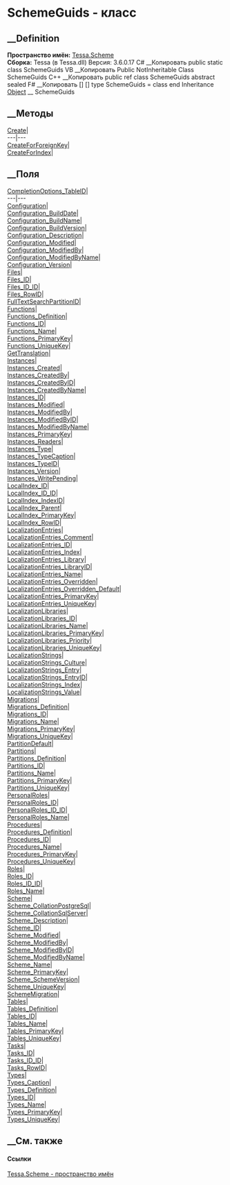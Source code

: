 # SchemeGuids - класс
##  __Definition
 **Пространство имён:** [Tessa.Scheme](N_Tessa_Scheme.htm)  
 **Сборка:** Tessa (в Tessa.dll) Версия: 3.6.0.17
C# __Копировать
     public static class SchemeGuids
VB __Копировать
     Public NotInheritable Class SchemeGuids
C++ __Копировать
     public ref class SchemeGuids abstract sealed
F# __Копировать
     [<AbstractClassAttribute>]
    [<SealedAttribute>]
    type SchemeGuids = class end
Inheritance
    [Object](https://learn.microsoft.com/dotnet/api/system.object) __ SchemeGuids
##  __Методы
[Create](M_Tessa_Scheme_SchemeGuids_Create.htm)|  
---|---  
[CreateForForeignKey](M_Tessa_Scheme_SchemeGuids_CreateForForeignKey.htm)|  
[CreateForIndex](M_Tessa_Scheme_SchemeGuids_CreateForIndex.htm)|  
## __Поля
[CompletionOptions_TableID](F_Tessa_Scheme_SchemeGuids_CompletionOptions_TableID.htm)|  
---|---  
[Configuration](F_Tessa_Scheme_SchemeGuids_Configuration.htm)|  
[Configuration_BuildDate](F_Tessa_Scheme_SchemeGuids_Configuration_BuildDate.htm)|  
[Configuration_BuildName](F_Tessa_Scheme_SchemeGuids_Configuration_BuildName.htm)|  
[Configuration_BuildVersion](F_Tessa_Scheme_SchemeGuids_Configuration_BuildVersion.htm)|  
[Configuration_Description](F_Tessa_Scheme_SchemeGuids_Configuration_Description.htm)|  
[Configuration_Modified](F_Tessa_Scheme_SchemeGuids_Configuration_Modified.htm)|  
[Configuration_ModifiedBy](F_Tessa_Scheme_SchemeGuids_Configuration_ModifiedBy.htm)|  
[Configuration_ModifiedByName](F_Tessa_Scheme_SchemeGuids_Configuration_ModifiedByName.htm)|  
[Configuration_Version](F_Tessa_Scheme_SchemeGuids_Configuration_Version.htm)|  
[Files](F_Tessa_Scheme_SchemeGuids_Files.htm)|  
[Files_ID](F_Tessa_Scheme_SchemeGuids_Files_ID.htm)|  
[Files_ID_ID](F_Tessa_Scheme_SchemeGuids_Files_ID_ID.htm)|  
[Files_RowID](F_Tessa_Scheme_SchemeGuids_Files_RowID.htm)|  
[FullTextSearchPartitionID](F_Tessa_Scheme_SchemeGuids_FullTextSearchPartitionID.htm)|  
[Functions](F_Tessa_Scheme_SchemeGuids_Functions.htm)|  
[Functions_Definition](F_Tessa_Scheme_SchemeGuids_Functions_Definition.htm)|  
[Functions_ID](F_Tessa_Scheme_SchemeGuids_Functions_ID.htm)|  
[Functions_Name](F_Tessa_Scheme_SchemeGuids_Functions_Name.htm)|  
[Functions_PrimaryKey](F_Tessa_Scheme_SchemeGuids_Functions_PrimaryKey.htm)|  
[Functions_UniqueKey](F_Tessa_Scheme_SchemeGuids_Functions_UniqueKey.htm)|  
[GetTranslation](F_Tessa_Scheme_SchemeGuids_GetTranslation.htm)|  
[Instances](F_Tessa_Scheme_SchemeGuids_Instances.htm)|  
[Instances_Created](F_Tessa_Scheme_SchemeGuids_Instances_Created.htm)|  
[Instances_CreatedBy](F_Tessa_Scheme_SchemeGuids_Instances_CreatedBy.htm)|  
[Instances_CreatedByID](F_Tessa_Scheme_SchemeGuids_Instances_CreatedByID.htm)|  
[Instances_CreatedByName](F_Tessa_Scheme_SchemeGuids_Instances_CreatedByName.htm)|  
[Instances_ID](F_Tessa_Scheme_SchemeGuids_Instances_ID.htm)|  
[Instances_Modified](F_Tessa_Scheme_SchemeGuids_Instances_Modified.htm)|  
[Instances_ModifiedBy](F_Tessa_Scheme_SchemeGuids_Instances_ModifiedBy.htm)|  
[Instances_ModifiedByID](F_Tessa_Scheme_SchemeGuids_Instances_ModifiedByID.htm)|  
[Instances_ModifiedByName](F_Tessa_Scheme_SchemeGuids_Instances_ModifiedByName.htm)|  
[Instances_PrimaryKey](F_Tessa_Scheme_SchemeGuids_Instances_PrimaryKey.htm)|  
[Instances_Readers](F_Tessa_Scheme_SchemeGuids_Instances_Readers.htm)|  
[Instances_Type](F_Tessa_Scheme_SchemeGuids_Instances_Type.htm)|  
[Instances_TypeCaption](F_Tessa_Scheme_SchemeGuids_Instances_TypeCaption.htm)|  
[Instances_TypeID](F_Tessa_Scheme_SchemeGuids_Instances_TypeID.htm)|  
[Instances_Version](F_Tessa_Scheme_SchemeGuids_Instances_Version.htm)|  
[Instances_WritePending](F_Tessa_Scheme_SchemeGuids_Instances_WritePending.htm)|  
[LocalIndex_ID](F_Tessa_Scheme_SchemeGuids_LocalIndex_ID.htm)|  
[LocalIndex_ID_ID](F_Tessa_Scheme_SchemeGuids_LocalIndex_ID_ID.htm)|  
[LocalIndex_IndexID](F_Tessa_Scheme_SchemeGuids_LocalIndex_IndexID.htm)|  
[LocalIndex_Parent](F_Tessa_Scheme_SchemeGuids_LocalIndex_Parent.htm)|  
[LocalIndex_PrimaryKey](F_Tessa_Scheme_SchemeGuids_LocalIndex_PrimaryKey.htm)|  
[LocalIndex_RowID](F_Tessa_Scheme_SchemeGuids_LocalIndex_RowID.htm)|  
[LocalizationEntries](F_Tessa_Scheme_SchemeGuids_LocalizationEntries.htm)|  
[LocalizationEntries_Comment](F_Tessa_Scheme_SchemeGuids_LocalizationEntries_Comment.htm)|  
[LocalizationEntries_ID](F_Tessa_Scheme_SchemeGuids_LocalizationEntries_ID.htm)|  
[LocalizationEntries_Index](F_Tessa_Scheme_SchemeGuids_LocalizationEntries_Index.htm)|  
[LocalizationEntries_Library](F_Tessa_Scheme_SchemeGuids_LocalizationEntries_Library.htm)|  
[LocalizationEntries_LibraryID](F_Tessa_Scheme_SchemeGuids_LocalizationEntries_LibraryID.htm)|  
[LocalizationEntries_Name](F_Tessa_Scheme_SchemeGuids_LocalizationEntries_Name.htm)|  
[LocalizationEntries_Overridden](F_Tessa_Scheme_SchemeGuids_LocalizationEntries_Overridden.htm)|  
[LocalizationEntries_Overridden_Default](F_Tessa_Scheme_SchemeGuids_LocalizationEntries_Overridden_Default.htm)|  
[LocalizationEntries_PrimaryKey](F_Tessa_Scheme_SchemeGuids_LocalizationEntries_PrimaryKey.htm)|  
[LocalizationEntries_UniqueKey](F_Tessa_Scheme_SchemeGuids_LocalizationEntries_UniqueKey.htm)|  
[LocalizationLibraries](F_Tessa_Scheme_SchemeGuids_LocalizationLibraries.htm)|  
[LocalizationLibraries_ID](F_Tessa_Scheme_SchemeGuids_LocalizationLibraries_ID.htm)|  
[LocalizationLibraries_Name](F_Tessa_Scheme_SchemeGuids_LocalizationLibraries_Name.htm)|  
[LocalizationLibraries_PrimaryKey](F_Tessa_Scheme_SchemeGuids_LocalizationLibraries_PrimaryKey.htm)|  
[LocalizationLibraries_Priority](F_Tessa_Scheme_SchemeGuids_LocalizationLibraries_Priority.htm)|  
[LocalizationLibraries_UniqueKey](F_Tessa_Scheme_SchemeGuids_LocalizationLibraries_UniqueKey.htm)|  
[LocalizationStrings](F_Tessa_Scheme_SchemeGuids_LocalizationStrings.htm)|  
[LocalizationStrings_Culture](F_Tessa_Scheme_SchemeGuids_LocalizationStrings_Culture.htm)|  
[LocalizationStrings_Entry](F_Tessa_Scheme_SchemeGuids_LocalizationStrings_Entry.htm)|  
[LocalizationStrings_EntryID](F_Tessa_Scheme_SchemeGuids_LocalizationStrings_EntryID.htm)|  
[LocalizationStrings_Index](F_Tessa_Scheme_SchemeGuids_LocalizationStrings_Index.htm)|  
[LocalizationStrings_Value](F_Tessa_Scheme_SchemeGuids_LocalizationStrings_Value.htm)|  
[Migrations](F_Tessa_Scheme_SchemeGuids_Migrations.htm)|  
[Migrations_Definition](F_Tessa_Scheme_SchemeGuids_Migrations_Definition.htm)|  
[Migrations_ID](F_Tessa_Scheme_SchemeGuids_Migrations_ID.htm)|  
[Migrations_Name](F_Tessa_Scheme_SchemeGuids_Migrations_Name.htm)|  
[Migrations_PrimaryKey](F_Tessa_Scheme_SchemeGuids_Migrations_PrimaryKey.htm)|  
[Migrations_UniqueKey](F_Tessa_Scheme_SchemeGuids_Migrations_UniqueKey.htm)|  
[PartitionDefault](F_Tessa_Scheme_SchemeGuids_PartitionDefault.htm)|  
[Partitions](F_Tessa_Scheme_SchemeGuids_Partitions.htm)|  
[Partitions_Definition](F_Tessa_Scheme_SchemeGuids_Partitions_Definition.htm)|  
[Partitions_ID](F_Tessa_Scheme_SchemeGuids_Partitions_ID.htm)|  
[Partitions_Name](F_Tessa_Scheme_SchemeGuids_Partitions_Name.htm)|  
[Partitions_PrimaryKey](F_Tessa_Scheme_SchemeGuids_Partitions_PrimaryKey.htm)|  
[Partitions_UniqueKey](F_Tessa_Scheme_SchemeGuids_Partitions_UniqueKey.htm)|  
[PersonalRoles](F_Tessa_Scheme_SchemeGuids_PersonalRoles.htm)|  
[PersonalRoles_ID](F_Tessa_Scheme_SchemeGuids_PersonalRoles_ID.htm)|  
[PersonalRoles_ID_ID](F_Tessa_Scheme_SchemeGuids_PersonalRoles_ID_ID.htm)|  
[PersonalRoles_Name](F_Tessa_Scheme_SchemeGuids_PersonalRoles_Name.htm)|  
[Procedures](F_Tessa_Scheme_SchemeGuids_Procedures.htm)|  
[Procedures_Definition](F_Tessa_Scheme_SchemeGuids_Procedures_Definition.htm)|  
[Procedures_ID](F_Tessa_Scheme_SchemeGuids_Procedures_ID.htm)|  
[Procedures_Name](F_Tessa_Scheme_SchemeGuids_Procedures_Name.htm)|  
[Procedures_PrimaryKey](F_Tessa_Scheme_SchemeGuids_Procedures_PrimaryKey.htm)|  
[Procedures_UniqueKey](F_Tessa_Scheme_SchemeGuids_Procedures_UniqueKey.htm)|  
[Roles](F_Tessa_Scheme_SchemeGuids_Roles.htm)|  
[Roles_ID](F_Tessa_Scheme_SchemeGuids_Roles_ID.htm)|  
[Roles_ID_ID](F_Tessa_Scheme_SchemeGuids_Roles_ID_ID.htm)|  
[Roles_Name](F_Tessa_Scheme_SchemeGuids_Roles_Name.htm)|  
[Scheme](F_Tessa_Scheme_SchemeGuids_Scheme.htm)|  
[Scheme_CollationPostgreSql](F_Tessa_Scheme_SchemeGuids_Scheme_CollationPostgreSql.htm)|  
[Scheme_CollationSqlServer](F_Tessa_Scheme_SchemeGuids_Scheme_CollationSqlServer.htm)|  
[Scheme_Description](F_Tessa_Scheme_SchemeGuids_Scheme_Description.htm)|  
[Scheme_ID](F_Tessa_Scheme_SchemeGuids_Scheme_ID.htm)|  
[Scheme_Modified](F_Tessa_Scheme_SchemeGuids_Scheme_Modified.htm)|  
[Scheme_ModifiedBy](F_Tessa_Scheme_SchemeGuids_Scheme_ModifiedBy.htm)|  
[Scheme_ModifiedByID](F_Tessa_Scheme_SchemeGuids_Scheme_ModifiedByID.htm)|  
[Scheme_ModifiedByName](F_Tessa_Scheme_SchemeGuids_Scheme_ModifiedByName.htm)|  
[Scheme_Name](F_Tessa_Scheme_SchemeGuids_Scheme_Name.htm)|  
[Scheme_PrimaryKey](F_Tessa_Scheme_SchemeGuids_Scheme_PrimaryKey.htm)|  
[Scheme_SchemeVersion](F_Tessa_Scheme_SchemeGuids_Scheme_SchemeVersion.htm)|  
[Scheme_UniqueKey](F_Tessa_Scheme_SchemeGuids_Scheme_UniqueKey.htm)|  
[SchemeMigration](F_Tessa_Scheme_SchemeGuids_SchemeMigration.htm)|  
[Tables](F_Tessa_Scheme_SchemeGuids_Tables.htm)|  
[Tables_Definition](F_Tessa_Scheme_SchemeGuids_Tables_Definition.htm)|  
[Tables_ID](F_Tessa_Scheme_SchemeGuids_Tables_ID.htm)|  
[Tables_Name](F_Tessa_Scheme_SchemeGuids_Tables_Name.htm)|  
[Tables_PrimaryKey](F_Tessa_Scheme_SchemeGuids_Tables_PrimaryKey.htm)|  
[Tables_UniqueKey](F_Tessa_Scheme_SchemeGuids_Tables_UniqueKey.htm)|  
[Tasks](F_Tessa_Scheme_SchemeGuids_Tasks.htm)|  
[Tasks_ID](F_Tessa_Scheme_SchemeGuids_Tasks_ID.htm)|  
[Tasks_ID_ID](F_Tessa_Scheme_SchemeGuids_Tasks_ID_ID.htm)|  
[Tasks_RowID](F_Tessa_Scheme_SchemeGuids_Tasks_RowID.htm)|  
[Types](F_Tessa_Scheme_SchemeGuids_Types.htm)|  
[Types_Caption](F_Tessa_Scheme_SchemeGuids_Types_Caption.htm)|  
[Types_Definition](F_Tessa_Scheme_SchemeGuids_Types_Definition.htm)|  
[Types_ID](F_Tessa_Scheme_SchemeGuids_Types_ID.htm)|  
[Types_Name](F_Tessa_Scheme_SchemeGuids_Types_Name.htm)|  
[Types_PrimaryKey](F_Tessa_Scheme_SchemeGuids_Types_PrimaryKey.htm)|  
[Types_UniqueKey](F_Tessa_Scheme_SchemeGuids_Types_UniqueKey.htm)|  
## __См. также
#### Ссылки
[Tessa.Scheme - пространство имён](N_Tessa_Scheme.htm)
